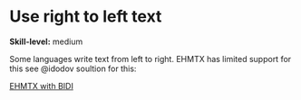# Use right to left text

**Skill-level:** medium

Some languages write text from left to right. EHMTX has limited support for this see @idodov soultion for this:

[EHMTX with BIDI](https://github.com/idodov/bidi)

